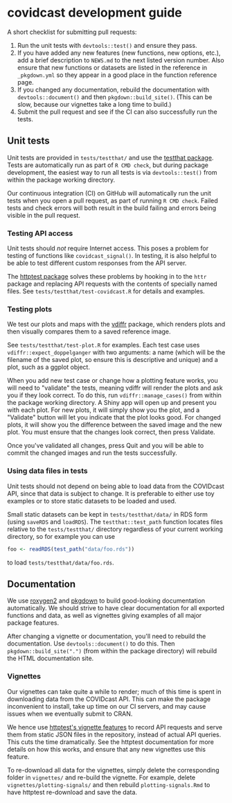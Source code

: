# covidcast development guide

A short checklist for submitting pull requests:

1. Run the unit tests with `devtools::test()` and ensure they pass.
2. If you have added any new features (new functions, new options, etc.), add a
   brief description to `NEWS.md` to the next listed version number. Also ensure
   that new functions or datasets are listed in the reference in `_pkgdown.yml`
   so they appear in a good place in the function reference page.
3. If you changed any documentation, rebuild the documentation with
   `devtools::document()` and then `pkgdown::build_site()`. (This can be slow,
   because our vignettes take a long time to build.)
4. Submit the pull request and see if the CI can also successfully run the
   tests.

## Unit tests

Unit tests are provided in `tests/testthat/` and use the [testthat
package](https://testthat.r-lib.org/). Tests are automatically run as part of `R
CMD check`, but during package development, the easiest way to run all tests is
via `devtools::test()` from within the package working directory.

Our continuous integration (CI) on GitHub will automatically run the unit tests
when you open a pull request, as part of running `R CMD check`. Failed tests and
check errors will both result in the build failing and errors being visible in
the pull request.

### Testing API access

Unit tests should *not* require Internet access. This poses a problem for
testing of functions like `covidcast_signal()`. In testing, it is also helpful
to be able to test different custom responses from the API server.

The [httptest package](https://enpiar.com/r/httptest/index.html) solves these
problems by hooking in to the `httr` package and replacing API requests with the
contents of specially named files. See `tests/testthat/test-covidcast.R` for
details and examples.

### Testing plots

We test our plots and maps with the [vdiffr](https://github.com/r-lib/vdiffr)
package, which renders plots and then visually compares them to a saved
reference image.

See `tests/testthat/test-plot.R` for examples. Each test case uses
`vdiffr::expect_doppelganger` with two arguments: a name (which will be the
filename of the saved plot, so ensure this is descriptive and unique) and a
plot, such as a ggplot object.

When you add new test case or change how a plotting feature works, you will need
to "validate" the tests, meaning vdiffr will render the plots and ask you if
they look correct. To do this, run `vdiffr::manage_cases()` from within the
package working directory. A Shiny app will open up and present you with each
plot. For new plots, it will simply show you the plot, and a "Validate" button
will let you indicate that the plot looks good. For changed plots, it will show
you the difference between the saved image and the new plot. You must ensure
that the changes look correct, then press Validate.

Once you've validated all changes, press Quit and you will be able to commit the
changed images and run the tests successfully.

### Using data files in tests

Unit tests should not depend on being able to load data from the COVIDcast API,
since that data is subject to change. It is preferable to either use toy
examples or to store static datasets to be loaded and used.

Small static datasets can be kept in `tests/testthat/data/` in RDS form (using
`saveRDS` and `loadRDS`). The `testthat::test_path` function locates files
relative to the `tests/testthat/` directory regardless of your current working
directory, so for example you can use

```r
foo <- readRDS(test_path("data/foo.rds"))
```

to load `tests/testthat/data/foo.rds`.

## Documentation

We use
[roxygen2](https://cran.r-project.org/web/packages/roxygen2/vignettes/roxygen2.html)
and [pkgdown](https://pkgdown.r-lib.org/index.html) to build good-looking
documentation automatically. We should strive to have clear documentation for
all exported functions and data, as well as vignettes giving examples of all
major package features.

After changing a vignette or documentation, you'll need to rebuild the
documentation. Use `devtools::document()` to do this. Then
`pkgdown::build_site(".")` (from within the package directory) will rebuild the
HTML documentation site.

### Vignettes

Our vignettes can take quite a while to render; much of this time is spent in
downloading data from the COVIDcast API. This can make the package inconvenient
to install, take up time on our CI servers, and may cause issues when we
eventually submit to CRAN.

We hence use [httptest's vignette
features](https://enpiar.com/r/httptest/articles/vignettes.html) to record API
requests and serve them from static JSON files in the repository, instead of
actual API queries. This cuts the time dramatically. See the httptest
documentation for more details on how this works, and ensure that any new
vignettes use this feature.

To re-download all data for the vignettes, simply delete the corresponding
folder in `vignettes/` and re-build the vignette. For example, delete
`vignettes/plotting-signals/` and then rebuild `plotting-signals.Rmd` to have
httptest re-download and save the data.

